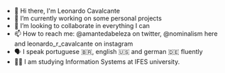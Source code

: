 - 👋 Hi there, I'm Leonardo Cavalcante 
- 🔭 I’m currently working on some personal projects 
- 👯 I’m looking to collaborate in everything I can
- 📫 How to reach me: @amantedabeleza on twitter, @nominalism here and leonardo_r_cavalcante on instagram
- 🗣️ I speak portuguese 🇧🇷, english 🇺🇸 and german 🇩🇪 fluently
- 👨‍💻 I am studying Information Systems at IFES university.
